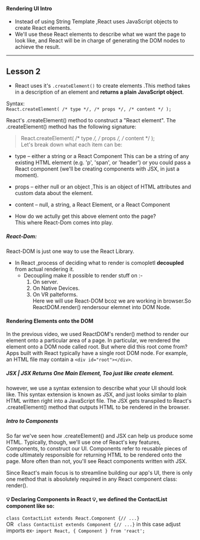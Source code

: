 #### Rendering UI Intro  
- Instead of using String Template ,React uses JavaScript objects to create React elements.  
- We'll use these React elements to describe what we want the page to look like, and React will be in charge of generating the DOM nodes to achieve the result.

--------------------------------------------------------------

## Lesson 2

- React uses it's ```.createElement()``` to create elements .This method takes in a description of an element and **returns a plain JavaScript object**.  

Syntax:  
```React.createElement( /* type */, /* props */, /* content */ );```  

React's .createElement() method to construct a "React element". The .createElement() method has the following signature:

> React.createElement( /* type */, /* props */, /* content */ );   
Let's break down what each item can be:

- type – either a string or a React Component This can be a string of any existing HTML element (e.g. 'p', 'span', or 'header') or you could pass a React component (we'll be creating components with JSX, in just a moment).

- props – either null or an object ,This is an object of HTML attributes and custom data about the element.

- content – null, a string, a React Element, or a React Component



- How do we actully get this above element onto the page?  
 This where React-Dom comes into play.  
 ##### React-Dom:
 React-DOM is just one way to use the React Library.  
  - In React ,process of deciding what to render is comopletl **decoupled** from actual rendering it.  
    - Decoupling make it possible to render stuff on :-
        1. On server.  
        2. On Native Devices.  
        3. On VR palteforms.  
 Here we will use React-DOM bcoz we are working in browser.So ReactDOM.render() rendersour elemnet into DOM Node.    
 
 #### Rendering Elements onto the DOM  
 In the previous video, we used ReactDOM's render() method to render our element onto a particular area of a page. 
 In particular, we rendered the element onto a DOM node called root. But where did this root come from?  
 Apps built with React typically have a single root DOM node. For example, an HTML file may contain a `<div id="root"></div>`. 
 
 ##### JSX | JSX Returns One Main Element, Too just like create element.
 however, we use a syntax extension to describe what your UI should look like. This syntax extension is known as JSX, and just looks similar to plain HTML written right into a JavaScript file. The JSX gets transpiled to React's .createElement() method that outputs HTML to be rendered in the browser.
 
 ##### Intro to Components
So far we've seen how .createElement() and JSX can help us produce some HTML. Typically, though, we'll use one of React's key features, Components, to construct our UI. Components refer to reusable pieces of code ultimately responsible for returning HTML to be rendered onto the page. More often than not, you'll see React components written with JSX.  

Since React's main focus is to streamline building our app's UI, there is only one method that is absolutely required in any React component class: render().

#### 💡 Declaring Components in React 💡, we defined the ContactList component like so:

```class ContactList extends React.Component {// ...}```  
  OR 
 ``` class ContactList extends Component {// ...}``` in this case adjust imports ex- ```import React, { Component } from 'react';```

  
  
  


